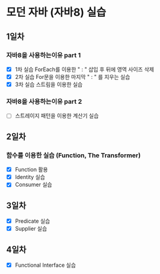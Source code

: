 # 모던 자바 (자바8) 실습

## 1일차 
### 자바8을 사용하는이유 part 1

- [x] 1차 실습 ForEach를 이용한 " : " 삽입 후 뒤에 영역 사이즈 삭제
- [x] 2차 실습 For문을 이용한 마지막 " : " 를 지우는 실습
- [x] 3차 실습 스트림을 이용한 실습

### 자바8을 사용하는이유 part 2
- [ ] 스트레이지 패턴을 이용한 계산기 실습

## 2일차
### 함수를 이용한 실습 (Function, The Transformer)
- [x] Function 활용
- [x] Identity 실습
- [x] Consumer 실습

## 3일차
- [x] Predicate 실습
- [x] Supplier 실습

## 4일차
- [x] Functional Interface 실습